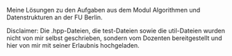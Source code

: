 Meine Lösungen zu den Aufgaben aus dem Modul Algorithmen und Datenstrukturen an der FU Berlin.

Disclaimer: Die .hpp-Dateien, die test-Dateien sowie die util-Dateien wurden nicht von mir selbst geschrieben, sondern vom Dozenten bereitgestellt und hier von mir mit seiner Erlaubnis hochgeladen.
